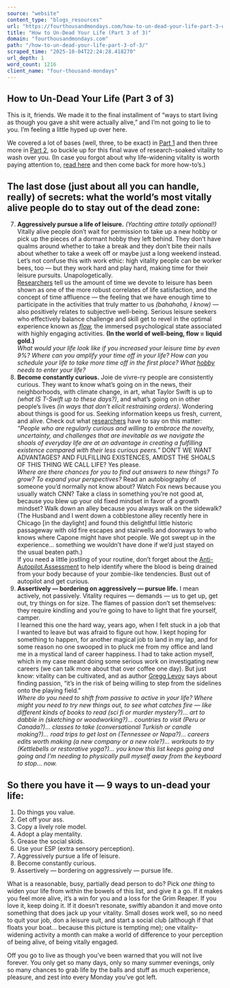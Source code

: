```yaml
---
source: "website"
content_type: "blogs_resources"
url: "https://fourthousandmondays.com/how-to-un-dead-your-life-part-3-of-3/"
title: "How to Un-Dead Your Life (Part 3 of 3)"
domain: "fourthousandmondays.com"
path: "/how-to-un-dead-your-life-part-3-of-3/"
scraped_time: "2025-10-04T22:24:28.418270"
url_depth: 1
word_count: 1216
client_name: "four-thousand-mondays"
---
```


## How to Un-Dead Your Life (Part 3 of 3)

This is it, friends. We made it to the final installment of “ways to start living as though you gave a shit were actually alive,” and I’m not going to lie to you. I’m feeling a little hyped up over here.

We covered a lot of bases (well, three, to be exact) in [Part 1](https://fourthousandmondays.com/how-to-un-dead-your-life-part-1-of-3/) and then three more in [Part 2](https://fourthousandmondays.com/how-to-un-dead-your-life-part-2-of-3/), so buckle up for this final wave of research-soaked vitality to wash over you. (In case you forgot about why life-widening vitality is worth paying attention to, [read here](https://fourthousandmondays.com/are-you-living-the-full-width-of-your-life/) and then come back for more how-to’s.)

## The last dose (just about all you can handle, really) of secrets: what the world’s most vitally alive people do to stay out of the dead zone:

7.  **Aggressively pursue a life of leisure.**  _(Yachting attire totally optional!)_ Vitally alive people don’t wait for permission to take up a new hobby or pick up the pieces of a dormant hobby they left behind. They don’t have qualms around whether to take a break and they don’t bite their nails about whether to take a week off or maybe just a long weekend instead. Let’s not confuse this with work ethic: high vitality people can be worker bees, too — but they work hard and play hard, making time for their leisure pursuits. Unapologetically.  
    [Researchers](https://link.springer.com/article/10.1007/s10902-013-9435-x) tell us the amount of time we devote to leisure has been shown as one of the more robust correlates of life satisfaction, and the concept of time affluence — the feeling that we have enough time to participate in the activities that truly matter to us _(bahahaha, I know)_ — also positively relates to subjective well-being. Serious leisure seekers who effectively balance challenge and skill get to revel in the optimal experience known as _[flow](https://fourthousandmondays.com/how-do-you-know-when-youre-in-the-zone/),_ the immersed psychological state associated with highly engaging activities. **(In the world of well-being, flow = liquid gold.)**  
    _What would your life look like if you increased your leisure time by even 9%? Where can you amplify your time off in your life? How can you schedule your life to take more time off in the first place? What [hobby](https://fourthousandmondays.com/hobbies-for-adults-its-not-blasphemy/) needs to enter your life?_
8.  **Become constantly curious.**  Joie de vivre-ry people are consistently curious. They want to know what’s going on in the news, their neighborhoods, with climate change, in art, what Taylor Swift is up to _(what IS T-Swift up to these days?)_, and what’s going on in other people’s lives _(in ways that don’t elicit restraining orders)_. Wondering about things is good for us. Seeking information keeps us fresh, current, and alive. Check out what [researchers](https://books.google.com/books?hl=en&lr=&id=6IyqCNBD6oIC&oi=fnd&pg=PA367&dq=curiosity+benefits&ots=INE7UEWfpw&sig=cwTz_7AkWEbxUJPQuXw2Vjo2a-s#v=onepage&q=curiosity%20benefits&f=false) have to say on this matter: _“People who are regularly curious and willing to embrace the novelty, uncertainty, and challenges that are inevitable as we navigate the shoals of everyday life are at an advantage in creating a fulfilling existence compared with their less curious peers.”_ DON’T WE WANT ADVANTAGES? AND FULFILLING EXISTENCES, AMIDST THE SHOALS OF THIS THING WE CALL LIFE? Yes please.  
    _Where are there chances for you to find out answers to new things? To grow? To expand your perspectives?_ Read an autobiography of someone you’d normally not know about? Watch Fox news because you usually watch CNN? Take a class in something you’re not good at, because you blew up your old fixed mindset in favor of a growth mindset? Walk down an alley because you always walk on the sidewalk? (The Husband and I went down a cobblestone alley recently here in Chicago \[in the daylight\] and found this delightful little historic passageway with old fire escapes and stairwells and doorways to who knows where Capone might have shot people. We got swept up in the experience… something we wouldn’t have done if we’d just stayed on the usual beaten path.)  
    If you need a little jostling of your routine, don’t forget about the [Anti-Autopilot Assessment](https://fourthousandmondays.com/take-the-anti-autopilot-assessment/) to help identify where the blood is being drained from your body because of your zombie-like tendencies. Bust out of autopilot and get curious.
9.  **Assertively — bordering on aggressively — pursue life.**  I mean actively, not passively. Vitality requires — demands — us to get up, get out, try things on for size. The flames of passion don’t set themselves: they require kindling and you’re going to have to light that fire yourself, camper.  
    I learned this one the hard way, years ago, when I felt stuck in a job that I wanted to leave but was afraid to figure out how. I kept hoping for something to happen, for another magical job to land in my lap, and for some reason no one swooped in to pluck me from my office and land me in a mystical land of career happiness. I had to take action myself, which in my case meant doing some serious work on investigating new careers (we can talk more about that over coffee one day). But just know: vitality can be cultivated, and as author [Gregg Levoy](https://www.amazon.com/Vital-Signs-Discovering-Sustaining-Passion/dp/0399174982) says about finding passion, “it’s in the risk of being willing to step from the sidelines onto the playing field.”  
    _Where do you need to shift from passive to active in your life? Where might you need to try new things out, to see what catches fire — like different kinds of books to read (sci fi or murder mystery?)… art to dabble in (sketching or woodworking?)… countries to visit (Peru or Canada?)… classes to take (conversational Turkish or candle making?)… road trips to get lost on (Tennessee or Napa?)… careers edits worth making (a new company or a new role?)… workouts to try (Kettlebells or restorative yoga?)… you know this list keeps going and going and I’m needing to physically pull myself away from the keyboard to stop… now._

## So there you have it — 9 ways to un-dead your life:

1.  Do things you value.
2.  Get off your ass.
3.  Copy a lively role model.
4.  Adopt a play mentality.
5.  Grease the social skids.
6.  Use your ESP (extra sensory perception).
7.  Aggressively pursue a life of leisure.
8.  Become constantly curious.
9.  Assertively — bordering on aggressively — pursue life.

What is a reasonable, busy, partially dead person to do? Pick _one thing_ to widen your life from within the bowels of this list, and give it a go. If it makes you feel more alive, it’s a win for you and a loss for the Grim Reaper. If you love it, keep doing it. If it doesn’t resonate, swiftly abandon it and move onto something that does jack up your vitality. Small doses work well, so no need to quit your job, don a leisure suit, and start a social club (although if that floats your boat… because this picture is tempting me); one vitality-widening activity a month can make a world of difference to your perception of being alive, of being vitally engaged.

Off you go to live as though you’ve been warned that you will not live forever. You only get so many days, only so many summer evenings, only so many chances to grab life by the balls and stuff as much experience, pleasure, and zest into every Monday you’ve got left.
